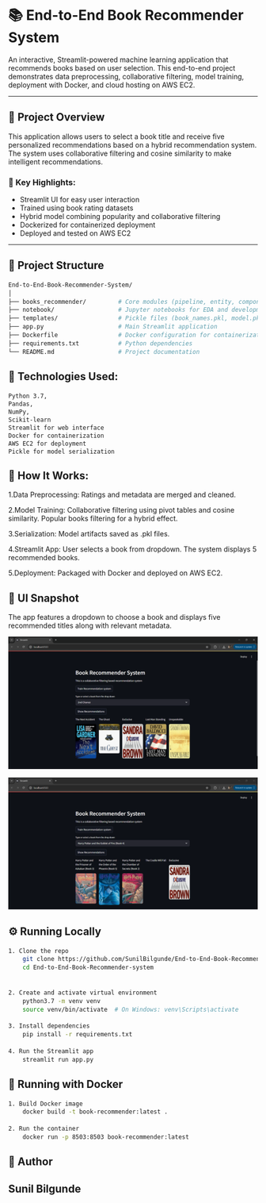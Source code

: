 # 📚 End-to-End Book Recommender System
An interactive, Streamlit-powered machine learning application that recommends books based on user selection. This end-to-end project demonstrates data preprocessing, collaborative filtering, model training, deployment with Docker, and cloud hosting on AWS EC2.


---

## 🚀 Project Overview

This application allows users to select a book title and receive five personalized recommendations based on a hybrid recommendation system. The system uses collaborative filtering and cosine similarity to make intelligent recommendations.

### 🧠 Key Highlights:
- Streamlit UI for easy user interaction
- Trained using book rating datasets
- Hybrid model combining popularity and collaborative filtering
- Dockerized for containerized deployment
- Deployed and tested on AWS EC2

---


## 📂 Project Structure


```bash
End-to-End-Book-Recommender-System/
│
├── books_recommender/         # Core modules (pipeline, entity, components, config)
├── notebook/                  # Jupyter notebooks for EDA and development
├── templates/                 # Pickle files (book_names.pkl, model.pkl, final_rating.pkl)
├── app.py                     # Main Streamlit application
├── Dockerfile                 # Docker configuration for containerization
├── requirements.txt           # Python dependencies
└── README.md                  # Project documentation
```


## 🧰 Technologies Used:

    Python 3.7,
    Pandas,
    NumPy, 
    Scikit-learn
    Streamlit for web interface
    Docker for containerization
    AWS EC2 for deployment
    Pickle for model serialization


## 🧪 How It Works:

1.Data Preprocessing: Ratings and metadata are merged and cleaned.

2.Model Training:
    Collaborative filtering using pivot tables and cosine similarity.
    Popular books filtering for a hybrid effect.

3.Serialization: Model artifacts saved as .pkl files.

4.Streamlit App:
    User selects a book from dropdown.
    The system displays 5 recommended books.

5.Deployment: Packaged with Docker and deployed on AWS EC2.


## 📸 UI Snapshot
The app features a dropdown to choose a book and displays five recommended titles along with relevant metadata.

![alt text](Demo1-1.png)

![alt text](Demo2.png)

## ⚙️ Running Locally
```bash
1. Clone the repo
    git clone https://github.com/SunilBilgunde/End-to-End-Book-Recommender-system.git
    cd End-to-End-Book-Recommender-system


2. Create and activate virtual environment
    python3.7 -m venv venv
    source venv/bin/activate  # On Windows: venv\Scripts\activate

3. Install dependencies
    pip install -r requirements.txt

4. Run the Streamlit app
    streamlit run app.py
```


## 🐳 Running with Docker
```bash
1. Build Docker image
    docker build -t book-recommender:latest .

2. Run the container
    docker run -p 8503:8503 book-recommender:latest

```

## 🤝 Author
## Sunil Bilgunde

